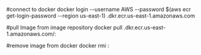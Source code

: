 #connect to docker
  docker login --username AWS --password $(aws ecr get-login-password --region us-east-1) <accountNumber>.dkr.ecr.us-east-1.amazonaws.com

#pull Image from image repository
  docker pull <account>.dkr.ecr.us-east-1.amazonaws.com/<image>:<tag>
  
 #remove image from docker
  docker rmi <image>:<tag>
  
